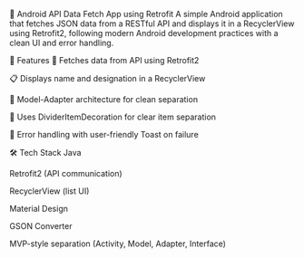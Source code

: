 📱 Android API Data Fetch App using Retrofit
A simple Android application that fetches JSON data from a RESTful API and displays it in a RecyclerView using Retrofit2, 
following modern Android development practices with a clean UI and error handling.

🚀 Features
🔄 Fetches data from API using Retrofit2

📋 Displays name and designation in a RecyclerView

🧱 Model-Adapter architecture for clean separation

🔁 Uses DividerItemDecoration for clear item separation

📡 Error handling with user-friendly Toast on failure

🛠 Tech Stack
Java

Retrofit2 (API communication)

RecyclerView (list UI)

Material Design

GSON Converter

MVP-style separation (Activity, Model, Adapter, Interface)
